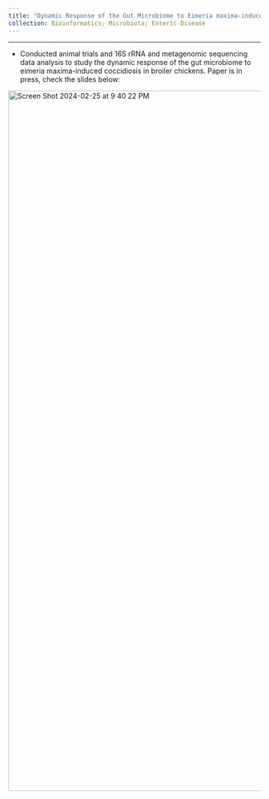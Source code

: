 ```yaml
---
title: "Dynamic Response of the Gut Microbiome to Eimeria maxima-induced Coccidiosis in Broiler Chickens"
collection: Bioinformatics; Microbiota; Enteric Disease
---
```


***

* Conducted animal trials and 16S rRNA and metagenomic sequencing data analysis to study the dynamic response of the gut microbiome to eimeria maxima-induced coccidiosis in broiler chickens. Paper is in press, check the slides below:
<img width="1397" alt="Screen Shot 2024-02-25 at 9 40 22 PM" src="https://github.com/jingliu92/jingliu.github.io/assets/100873921/665081c8-740e-41d3-8a04-5ef71331155d">


